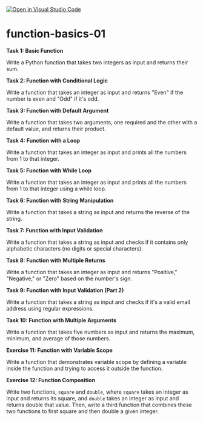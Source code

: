 [![Open in Visual Studio Code](https://classroom.github.com/assets/open-in-vscode-718a45dd9cf7e7f842a935f5ebbe5719a5e09af4491e668f4dbf3b35d5cca122.svg)](https://classroom.github.com/online_ide?assignment_repo_id=11778606&assignment_repo_type=AssignmentRepo)
# function-basics-01



**Task 1: Basic Function**

Write a Python function that takes two integers as input and returns their sum.



**Task 2: Function with Conditional Logic**

Write a function that takes an integer as input and returns "Even" if the number is even and "Odd" if it's odd.


**Task 3: Function with Default Argument**

Write a function that takes two arguments, one required and the other with a default value, and returns their product.


**Task 4: Function with a Loop**

Write a function that takes an integer as input and prints all the numbers from 1 to that integer.


**Task 5: Function with While Loop**

Write a function that takes an integer as input and prints all the numbers from 1 to that integer using a while loop.


**Task 6: Function with String Manipulation**

Write a function that takes a string as input and returns the reverse of the string.


**Task 7: Function with Input Validation**

Write a function that takes a string as input and checks if it contains only alphabetic characters (no digits or special characters).


**Task 8: Function with Multiple Returns**

Write a function that takes an integer as input and returns "Positive," "Negative," or "Zero" based on the number's sign.


**Task 9: Function with Input Validation (Part 2)**

Write a function that takes a string as input and checks if it's a valid email address using regular expressions.



**Task 10: Function with Multiple Arguments**

Write a function that takes five numbers as input and returns the maximum, minimum, and average of those numbers.


**Exercise 11: Function with Variable Scope**

Write a function that demonstrates variable scope by defining a variable inside the function and trying to access it outside the function.



**Exercise 12: Function Composition**

Write two functions, `square` and `double`, where `square` takes an integer as input and returns its square, and `double` takes an integer as input and returns double that value. Then, write a third function that combines these two functions to first square and then double a given integer.


